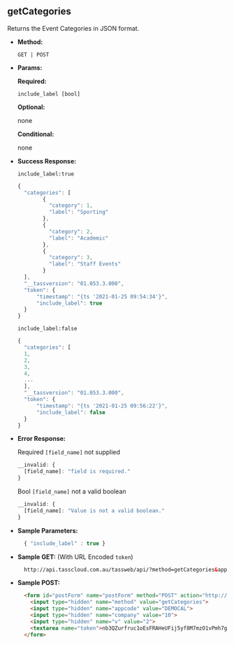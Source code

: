 **getCategories**
----
  Returns the Event Categories in JSON format.

* **Method:**

  `GET | POST`
  
*  **Params:**

   **Required:**
 
   `include_label [bool]`
   
   **Optional:**
 
   none

   **Conditional:**

   none

* **Success Response:**
    
    `include_label:true`

    ```javascript
    {
      "categories": [
            {
              "category": 1,
              "label": "Sporting"
            },
            {
              "category": 2,
              "label": "Academic"
            },
            {
              "category": 3,
              "label": "Staff Events"
            }
      ],
      "__tassversion": "01.053.3.000",
      "token": {
          "timestamp": "{ts '2021-01-25 09:54:34'}",
          "include_label": true
      }
    }
  ```

  `include_label:false`

    ```javascript
    {
      "categories": [
      1,
      2,
      3,
      4,
      ...
      ],
      "__tassversion": "01.053.3.000",
      "token": {
          "timestamp": "{ts '2021-01-25 09:56:22'}",
          "include_label": false
      }
    }
  ```
 
* **Error Response:**

   Required `[field_name]` not supplied
    ```javascript
    __invalid: {
      [field_name]: "field is required."
    }
    ```
    
    Bool `[field_name]` not a valid boolean
    ```javascript
    __invalid: {
      [field_name]: "Value is not a valid boolean."
    }
    ```
    
* **Sample Parameters:**

  ```javascript
    { "include_label" : true }
  ```

* **Sample GET:** (With URL Encoded `token`)

  ```HTML
    http://api.tasscloud.com.au/tassweb/api/?method=getCategories&appcode=DEMOCAL&company=10&v=2&token=nb3QZurfruc1oEsFRAHeUFij5yf8M7mzO1vPmh7giNc%3D
  ```
  
* **Sample POST:**

  ```HTML
    <form id="postForm" name="postForm" method="POST" action="http://api.tasscloud.com.au/tassweb/api/">
      <input type="hidden" name="method" value="getCategories">
      <input type="hidden" name="appcode" value="DEMOCAL">
      <input type="hidden" name="company" value="10">
      <input type="hidden" name="v" value="2">
      <textarea name="token">nb3QZurfruc1oEsFRAHeUFij5yf8M7mzO1vPmh7giNc=</textarea>
    </form>
  ```
